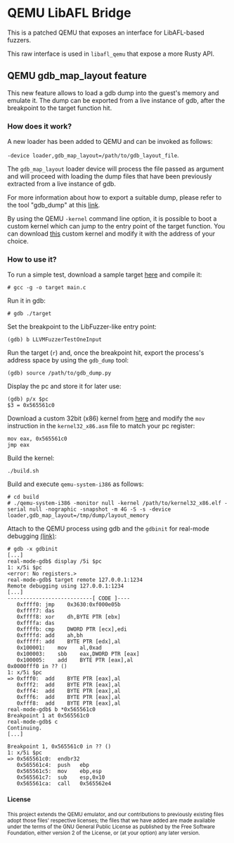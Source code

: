 # QEMU LibAFL Bridge

This is a patched QEMU that exposes an interface for LibAFL-based fuzzers.

This raw interface is used in `libafl_qemu` that expose a more Rusty API.

## QEMU gdb_map_layout feature
This new feature allows to load a gdb dump into the guest's memory and emulate it. The dump can be exported from a live instance of gdb, after the breakpoint to the target function hit.

### How does it work?
A new loader has been added to QEMU and can be invoked as follows:

`-device loader,gdb_map_layout=/path/to/gdb_layout_file`.

The `gdb_map_layout` loader device will process the file passed as argument and will proceed with loading the dump files that have been previously extracted from a live instance of gdb.

For more information about how to export a suitable dump, please refer to the tool "gdb_dump" at this [link](https://github.com/cube0x8/fuzzing_helpers/tree/main/gdb_dump).

By using the QEMU `-kernel` command line option, it is possible to boot a custom kernel which can jump to the entry point of the target function. You can download [this](https://github.com/cube0x8/fuzzing_helpers/tree/main/x86_kernel) custom kernel and modify it with the address of your choice.


### How to use it?
To run a simple test, download a sample target [here](https://github.com/cube0x8/fuzzing_helpers/tree/main/x86_fuzzing_target) and compile it:

`# gcc -g -o target main.c`

Run it in gdb:

`# gdb ./target`

Set the breakpoint to the LibFuzzer-like entry point:

`(gdb) b LLVMFuzzerTestOneInput`

Run the target (`r`) and, once the breakpoint hit, export the process's address space by using the `gdb_dump` tool:

`(gdb) source /path/to/gdb_dump.py`

Display the pc and store it for later use:

```
(gdb) p/x $pc
$3 = 0x565561c0
```

Download a custom 32bit (x86) kernel from [here](https://github.com/cube0x8/fuzzing_helpers/tree/main/x86_fuzzing_target) and modify the `mov` instruction in the `kernel32_x86.asm` file to match your pc register:

```
mov eax, 0x565561c0
jmp eax
```

Build the kernel:

`./build.sh`

Build and execute `qemu-system-i386` as follows:

```
# cd build
# ./qemu-system-i386 -monitor null -kernel /path/to/kernel32_x86.elf -serial null -nographic -snapshot -m 4G -S -s -device loader,gdb_map_layout=/tmp/dump/layout_memory
```

Attach to the QEMU process using gdb and the `gdbinit` for real-mode debugging [(link)](https://github.com/cube0x8/fuzzing_helpers/blob/main/x86_kernel/gdbinit):
```
# gdb -x gdbinit
[...]
real-mode-gdb$ display /5i $pc
1: x/5i $pc
<error: No registers.>
real-mode-gdb$ target remote 127.0.0.1:1234
Remote debugging using 127.0.0.1:1234
[...]
---------------------------[ CODE ]----
   0xffff0:	jmp    0x3630:0xf000e05b
   0xffff7:	das    
   0xffff8:	xor    dh,BYTE PTR [ebx]
   0xffffa:	das    
   0xffffb:	cmp    DWORD PTR [ecx],edi
   0xffffd:	add    ah,bh
   0xfffff:	add    BYTE PTR [edx],al
   0x100001:	mov    al,0xad
   0x100003:	sbb    eax,DWORD PTR [eax]
   0x100005:	add    BYTE PTR [eax],al
0x0000fff0 in ?? ()
1: x/5i $pc
=> 0xfff0:	add    BYTE PTR [eax],al
   0xfff2:	add    BYTE PTR [eax],al
   0xfff4:	add    BYTE PTR [eax],al
   0xfff6:	add    BYTE PTR [eax],al
   0xfff8:	add    BYTE PTR [eax],al
real-mode-gdb$ b *0x565561c0
Breakpoint 1 at 0x565561c0
real-mode-gdb$ c
Continuing.
[...]

Breakpoint 1, 0x565561c0 in ?? ()
1: x/5i $pc
=> 0x565561c0:	endbr32 
   0x565561c4:	push   ebp
   0x565561c5:	mov    ebp,esp
   0x565561c7:	sub    esp,0x10
   0x565561ca:	call   0x565562e4

```

#### License

<sup>
This project extends the QEMU emulator, and our contributions to previously existing files adopt those files' respective licenses; the files that we have added are made available under the terms of the GNU General Public License as published by the Free Software Foundation, either version 2 of the License, or (at your option) any later version.
</sup>

<br>

